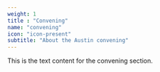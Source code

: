 ```yaml
---
weight: 1
title : "Convening"
name: "convening"
icon: "icon-present"
subtitle: "About the Austin convening"
---
```


This is the text content for the convening section.

